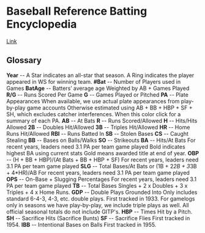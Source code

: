 # Baseball Reference Batting Encyclopedia
[Link](http://www.baseball-reference.com/leagues/MLB/bat.shtml)

## Glossary
**Year** -- A Star indicates an all-star that season.
A Ring indicates the player appeared in WS for winning team.
**#Bat** -- Number of Players used in Games
**BatAge** -- Batters’ average age
Weighted by AB + Games Played
**R/G** -- Runs Scored Per Game
**G** -- Games Played or Pitched
**PA** -- Plate Appearances
When available, we use actual plate appearances from play-by-play game accounts
Otherwise estimated using AB + BB + HBP + SF + SH,
which excludes catcher interferences.
When this color click for a summary of each PA.
**AB** -- At Bats
**R** -- Runs Scored/Allowed
**H** -- Hits/Hits Allowed
**2B** -- Doubles Hit/Allowed
**3B** -- Triples Hit/Allowed
**HR** -- Home Runs Hit/Allowed
**RBI** -- Runs Batted In
**SB** -- Stolen Bases
**CS** -- Caught Stealing
**BB** -- Bases on Balls/Walks
**SO** -- Strikeouts
**BA** -- Hits/At Bats
For recent years, leaders need 3.1 PA
per team game played
Bold indicates highest BA using current stats
Gold means awarded title at end of year.
**OBP** -- (H + BB + HBP)/(At Bats + BB + HBP + SF)
For recent years, leaders need 3.1 PA
per team game played
**SLG** -- Total Bases/At Bats or 
(1B + 2*2B + 3*3B + 4*HR)/AB
For recent years, leaders need 3.1 PA
per team game played
**OPS** -- On-Base + Slugging Percentages 
For recent years, leaders need 3.1 PA
per team game played
**TB** -- Total Bases
Singles + 2 x Doubles + 3 x Triples + 4 x Home Runs.
**GDP** -- Double Plays Grounded Into
Only includes standard 6-4-3, 4-3, etc. double plays.
First tracked in 1933.
For gamelogs only in seasons we have play-by-play, we include triple plays as well.
All official seasonal totals do not include GITP's.
**HBP** -- Times Hit by a Pitch.
**SH** -- Sacrifice Hits (Sacrifice Bunts)
**SF** -- Sacrifice Flies
First tracked in 1954.
**IBB** -- Intentional Bases on Balls
First tracked in 1955.